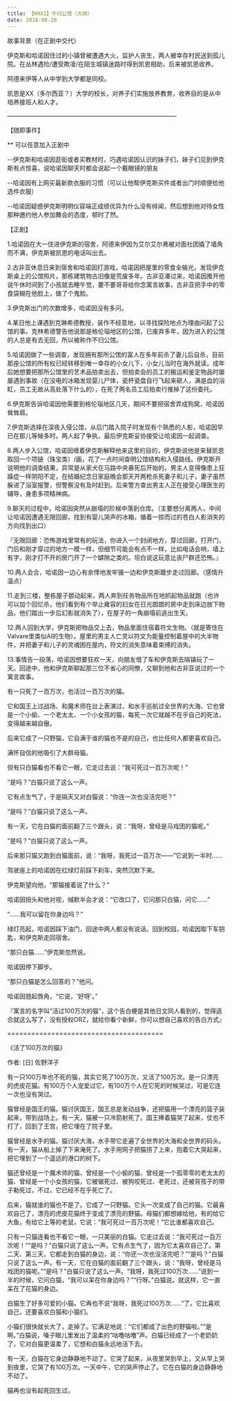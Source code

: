 ```yaml
---
title: 【H9X1】不归公馆（大纲）
date: 2018-08-20
---
```




故事背景（在正剧中交代）

伊克斯和哈诺因住过的小镇曾被遭遇大火，监护人丧生，两人被幸存村民送到孤儿院。在丛林遇险/遭受欺凌/在陌生城镇迷路时得到凯恩相助，后来被凯恩收养。

阿德来伊等人从中学到大学都是同校。

凯恩是XX（多尔西亚？）大学的校长，对养子们实施放养教育，收养目的是从中培养接班人和人才。

————————————————————————————

【随即事件】

** 可以任意加入正剧中

--伊克斯和哈诺因逛街或者买教材时，巧遇哈诺因认识的妹子们，妹子们见到伊克斯有点惊喜，说哈诺因聊天时都会说起一个戴眼镜的朋友

--哈诺因有上网买最新款衣服的习惯（可以让他帮伊克斯买件或者出门时顺便给他选件衣服）

--哈诺因疑惑伊克斯明明仪容端正成绩优异为什么没有绯闻，然后想到他对待女性那种邀约他人参加舞会的态度，顿时了然。

【正剧】

1.哈诺因在大一住进伊克斯的宿舍，阿德来伊因为艾尔艾尔弗被对面社团撬了墙角而不满，伊克斯被凯恩的电话叫出去。

2.古非亚休息日来到宿舍和哈诺因打游戏，哈诺因把屋里的零食全输光，发现伊克斯桌上的公馆照片，那栋建筑物古旧像是荒废多年。古非亚凑过来，哈诺因推开他说午休时间到了小孩就去睡午觉，要不要哥哥给你念寓言故事，古非亚把手中的零食袋糊在他脸上，做了个鬼脸。

3.伊克斯出门的次数增多，哈诺因没有多问。

4.某日他上课遇到克琳希德教授，装作不经意地，以寻找探险地点为理由问起了公馆的事。克林希德警告他说那是格伦瑙地区的公馆，已废弃多年，因为进入的公馆的人总是有去无回，所以被称作不归公馆。

5.哈诺因做了一些调查，发现拥有那所公馆的富人在多年前杀了妻儿后自杀，目前那座公馆的所有权已经转移到唯一幸存的小女儿下，小女儿当时在海外就读。成年后她想要把那所公馆里的艺术品拍卖出去，但拍卖会的员工的搬运和鉴定物品时屡屡遇到事故（在没电的冰箱发现婴儿尸体，瓷杯瓷盘自行飞起来砸人，满是血的浴缸，员工无故从高处落下什么的），在死了两名员工后拍卖行推掉了这份委托。

6.伊克斯告诉哈诺因他需要到格伦瑙地区几天，期间不要把宿舍弄成狗窝，哈诺因耸耸肩。

7.伊克斯选择在深夜入侵公馆，从后门踏入院子时发现有个熟悉的人影，哈诺因早已在那儿等候多时。两人起了争执，最后伊克斯妥协接受让哈诺因一起调查。

8.两人步入公馆，哈诺因缠着伊克斯解释他来这里的目的，伊克斯说他是来替凯恩取回一个项链（珠宝类）/画，花了一点时间查明公馆结构和入侵路线。伊克斯开说明他的调查结果，异常是从家犬在马路中央暴死后开始的，男主人变得像患上狂躁症一样阴阳不定，在结婚纪念日家庭晚会那天开两枪杀死妻子和儿子，妻子虽然躲进了浴室报警，但警察没有及时赶到。后来警方查出男主人正在接受心理医生的辅导，身患多项精神病。

9.聊天的过程中，哈诺因突然从崩塌的阶梯中落到仓库。（主要想分离两人，中间让哈诺因遭遇无限回廊，找到有婴儿哭声的冰箱，循着一掠而过的苍白人影消失的方向找到出口）

『无限回廊：恐怖游戏里常有的玩法，你进入一个封闭地方，穿过回廊，打开门，门后和刚才穿过的地方一模一样，但细节可能会有点不一样，比如电话会响，墙上有字，刚才打不开的房门开了一个罅隙之类的。坦白说这玩意比丧尸群还恐怖。』

10.两人会合，哈诺因一边心有余悸地发牢骚一边和伊克斯踱步走过回廊。（感情升温点）

11.走到三楼，整栋屋子颤动起来，两人奔到任务物品所在地抓起物品就跑（也许可以加个回忆杀，他们看到有个举止雍容的妇女在日光朗朗的房中走到床边放下物品，他们踏出一步后幻影就消失了），在屋子的一角崩塌前逃出生天。

12.两人回到大学，伊克斯把物品交上去，物品里面住宿着符文生物。（就是寄住在Valvare里类似AI的生物）。屋里的男主人亡灵以符文为能量控制着屋中的大半物件，并把妻子和儿子的灵魂困在屋内，符文的消失意味着束缚的消失。

13.事情告一段落，哈诺因想要狂欢一天，向朋友借了车和伊克斯去隔镇玩了一天。回途中，他和伊克斯聊起那三位不省心的同僚，又聊到他和古非亚说过的一个寓言故事。

有一只死了一百万次，也活过一百万次的猫。

它和国王上过战场、和魔术师在台上表演过、和水手巡航过全世界的大海、它也曾是一个小偷、一个老太太、一个小女孩的猫，每死一次它就越不在乎自己的死法，变得越来越自傲。

后来它成了一只野猫，它自满于谁的猫也不是的自己，也比任何人都更喜欢自己。

满怀自信的他吸引了大群母猫。

但有只白猫看也不看它一眼，它走过去说：“我可死过一百万次呢！”

“是吗？”白猫只说了这么一声。

它有点生气了，于是隔天又对白猫说：“你连一次也没活完吧？”

“是吗？”白猫只说了这么一声。

有一天，它在白猫的面前翻了三个跟头，说：“我呀，曾经是马戏团的猫呢。”

“是吗？”白猫只说了这么一声。

后来那只猫又跑到白猫面前，说：“我呀，我死过一百万次——”它说到一半时……

驾驶座上的哈诺因在红绿灯前踩下刹车，突然沉默下来。

伊克斯望向他，“那猫接着说了什么？”

哈诺因扭头和他对视，缄默半会才说：“它改口了，它问那只白猫，问它……”

“……我可以留在你身边吗？”

绿灯亮起，哈诺因踩下油门，回途中两人都没有说话。回到校园，哈诺因取下车钥匙，和伊克斯走回宿舍。

“那只白猫……”伊克斯忽然说。

哈诺因停下脚步。

“那只白猫是怎么回答的？”他问。

哈诺因翘起唇角，“它说，'好呀'。”



『寓言的名字叫“活过100万次的猫”，这个告白梗是其他日文同人看到的，觉得适合就这么写了，没有授权ORZ，就给你看个新鲜，你可以想自己喜欢的告白方式』



=======================================

《活了100万次的猫》

作者:  [日] 佐野洋子

有一只100万年也不死的猫，其实它死了100万次，又活了100万次。是一只漂亮的虎皮花猫。有100万个人宠爱过它，有100万个人在它死的时候哭过，可是它连一次也没有哭过。

猫曾经是国王的猫。猫讨厌国王，国王总是发动战争，还把猫用一个漂亮的篮子装起来，带到战场上。有一天，猫被一只冷箭射死了。国王捧着猫哭了起来，仗也不打了，回到了王宫，把它埋在了院子里。

猫曾经是水手的猫。猫讨厌大海，水手带它走遍了全世界的大海和全世界的码头。有一天，猫从船上掉了下来淹死了。水手用网子把猫捞了上来，抱着它大哭起来，把它埋到了一个遥远的港口的树下。

猫还曾经是一个魔术师的猫、曾经是一个小偷的猫、曾经是一个孤零零的老太太的猫、曾经是一个小女孩的猫，它被锯死过、被狗咬死过、老死过，还被背孩子的带子勒死过，不过，它已经不在乎死亡了。

后来，猫就谁的猫也不是了。它成了一只野猫。它头一次变成了自己的猫。它最喜欢自己了，漂亮的虎皮花猫终于变成了漂亮的野猫。母猫们都想嫁给他，有的给它大鱼，有给它上等的老鼠，它说：“我可死过一百万次呢！”它比谁都喜欢自己。

只有一只猫连看也不看它一眼，一只美丽的白猫。它走过去说：“我可死过一百万次呢！”“是吗？”白猫只说了这么一声。它有点生气了，因为它太喜欢自己了。第二天、第三天，它都走到白猫的身边，说：“你还一次也没活完吧？”“是吗？”白猫只说了这么一声。有一天，它在白猫的面前翻了三个跟头，说：“我呀，曾经是马戏团的猫呢。”“是吗？”白猫只说了这么一声。“我呀，我死过100万次……”说到一半的时候，它问白猫，“我可以呆在你身边吗？”“行呀。”白猫说。就这样，它一直呆在了花猫的身边。

白猫生了好多可爱的小猫。它再也不说“我呀，我死过100万次……”了。它比喜欢自己，还要喜欢白猫和小猫们。

小猫们很快就长大了，走掉了。它满足地说：“它们都成了出色的野猫啦。”“是啊。”白猫说，嗓子眼儿里发出了温柔的“咕噜咕噜”声。白猫已经成了一个老奶奶了，它对白猫更温柔了，它想和白猫永远地活下去。

有一天，白猫在它身边静静地不动了。它哭了起来，从夜里哭到早上，又从早上哭到夜里，它哭了有100万次。一天中午，它的哭声停止了。它在白猫的身边静静地不动了。

猫再也没有起死回生过。





































